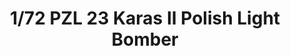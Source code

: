 ---
layout: product
title: "1/72  PZL 23 Karas II Polish Light Bomber"
price: "1600" 
desc: "Maketa"
img_path: "/assets/img/IBG72508.webp"
brand: "N/A"
available: true
special_offer: false
new: true
soon: false
cat: "010000"
subcat: "013400"
subsubcat: "0N/A"
sifra: "IBG72508"
popular: false
spec: false
---